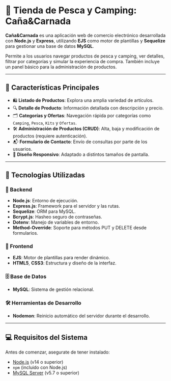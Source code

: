 # 🎣 Tienda de Pesca y Camping: Caña&Carnada

**Caña&Carnada** es una aplicación web de comercio electrónico desarrollada con **Node.js** y **Express**, utilizando **EJS** como motor de plantillas y **Sequelize** para gestionar una base de datos **MySQL**. 

Permite a los usuarios navegar productos de pesca y camping, ver detalles, filtrar por categorías y simular la experiencia de compra. También incluye un panel básico para la administración de productos.

---

## 🚀 Características Principales

- 🛍️ **Listado de Productos**: Explora una amplia variedad de artículos.
- 🔍 **Detalle de Producto**: Información detallada con descripción y precio.
- 🗂️ **Categorías y Ofertas**: Navegación rápida por categorías como `Camping`, `Pesca`, `Kits` y `Ofertas`.
- 🛠️ **Administración de Productos (CRUD)**: Alta, baja y modificación de productos (requiere autenticación).
- 📬 **Formulario de Contacto**: Envío de consultas por parte de los usuarios.
- 📱 **Diseño Responsivo**: Adaptado a distintos tamaños de pantalla.

---

## 🧰 Tecnologías Utilizadas

### 🔧 Backend

- **Node.js**: Entorno de ejecución.
- **Express.js**: Framework para el servidor y las rutas.
- **Sequelize**: ORM para MySQL.
- **Bcrypt.js**: Hasheo seguro de contraseñas.
- **Dotenv**: Manejo de variables de entorno.
- **Method-Override**: Soporte para métodos PUT y DELETE desde formularios.

### 🎨 Frontend

- **EJS**: Motor de plantillas para render dinámico.
- **HTML5**, **CSS3**: Estructura y diseño de la interfaz.

### 🗄️ Base de Datos

- **MySQL**: Sistema de gestión relacional.

### 🛠️ Herramientas de Desarrollo

- **Nodemon**: Reinicio automático del servidor durante el desarrollo.

---

## 💻 Requisitos del Sistema

Antes de comenzar, asegurate de tener instalado:

- [Node.js](https://nodejs.org/) (v14 o superior)
- `npm` (incluido con Node.js)
- [MySQL Server](https://dev.mysql.com/downloads/mysql/) (v5.7 o superior)

